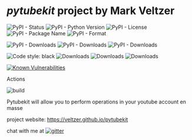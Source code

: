 
# *pytubekit* project by Mark Veltzer

![PyPI - Status](https://img.shields.io/pypi/status/pytubekit)
![PyPI - Python Version](https://img.shields.io/pypi/pyversions/pytubekit)
![PyPI - License](https://img.shields.io/pypi/l/pytubekit)
![PyPI - Package Name](https://img.shields.io/pypi/v/pytubekit)
![PyPI - Format](https://img.shields.io/pypi/format/pytubekit)

![PyPI - Downloads](https://img.shields.io/pypi/dd/pytubekit)
![PyPI - Downloads](https://img.shields.io/pypi/dw/pytubekit)
![PyPI - Downloads](https://img.shields.io/pypi/dm/pytubekit)

![Code style: black](https://img.shields.io/badge/code%20style-black-000000.svg)
![Downloads](https://pepy.tech/badge/pytubekit)
![Downloads](https://pepy.tech/badge/pytubekit/month)
![Downloads](https://pepy.tech/badge/pytubekit/week)

[![Known Vulnerabilities](https://snyk.io/test/github/veltzer/pytubekit/badge.svg?targetFile=requirements.txt)](https://snyk.io/test/github/veltzer/pytubekit?targetFile=requirements.txt)


Actions

![build](https://github.com/veltzer/pytubekit/workflows/build/badge.svg)

Pytubekit will allow you to perform operations in your youtube account en masse

project website: <https://veltzer.github.io/pytubekit>

chat with me at [![gitter](https://badges.gitter.im/Join%20Chat.svg)](https://gitter.im/veltzer/mark.veltzer)


